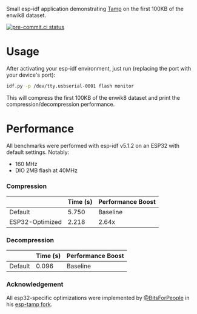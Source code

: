 Small esp-idf application demonstrating [Tamp](https://github.com/BrianPugh/tamp) on the first 100KB of the enwik8 dataset.

[![pre-commit.ci status](https://results.pre-commit.ci/badge/github/BrianPugh/esp-tamp-demo/main.svg)](https://results.pre-commit.ci/latest/github/BrianPugh/esp-tamp-demo/main)

# Usage
After activating your esp-idf environment, just run (replacing the port with your device's port):
```bash
idf.py -p /dev/tty.usbserial-0001 flash monitor
```
This will compress the first 100KB of the enwik8 dataset and print the compression/decompression performance.

# Performance
All benchmarks were performed with esp-idf v5.1.2 on an ESP32 with default settings. Notably:

* 160 MHz
* DIO 2MB flash at 40MHz

### Compression

|                 | Time (s) | Performance Boost |
|-----------------|----------|-------------------|
| Default         | 5.750    | Baseline          |
| ESP32-Optimized | 2.218    | 2.64x             |

### Decompression

|                 | Time (s) | Performance Boost |
|-----------------|----------|-------------------|
| Default         | 0.096    | Baseline          |


### Acknowledgement
All esp32-specific optimizations were implemented by [@BitsForPeople](https://github.com/BitsForPeople) in his [esp-tamp fork](https://github.com/BitsForPeople/esp-tamp/tree/main).
